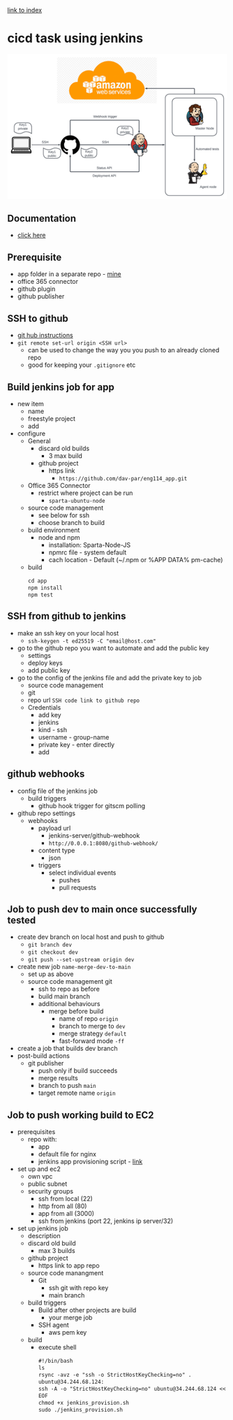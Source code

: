 [link to index](/readme.md)  
# cicd task using jenkins
![jenkins pipeline](/Documentation/resources/cicd/jenkins_diagram.png)

## Documentation
- [click here](/Documentation/docs/cicd.md)  

## Prerequisite
- app folder in a separate repo - [mine](https://github.com/dav-par/eng114_app)  
- office 365 connector
- github plugin
- github publisher

## SSH to github
- [git hub instructions](https://docs.github.com/en/authentication/connecting-to-github-with-ssh)
- `git remote set-url origin <SSH url>`
    - can be used to change the way you you push to an already cloned repo
    - good for keeping your `.gitignore` etc


## Build jenkins job for app
- new item
    - name
    - freestyle project
    - add
- configure
    - General  
        - discard old builds
            - 3 max build
        - github project
            - https link 
                - `https://github.com/dav-par/eng114_app.git`
    - Office 365 Connector
        - restrict where project can be run
            - `sparta-ubuntu-node`
    - source code management
        - see below for ssh
        - choose branch to build
    - build environment
        - node and npm
            - installation: Sparta-Node-JS
            - npmrc file - system default
            - cach location - Default (~/.npm or %APP DATA% pm-cache)
    - build
        ```
        cd app
        npm install
        npm test
        ```

## SSH from github to jenkins
- make an ssh key on your local host
    - `ssh-keygen -t ed25519 -C "email@host.com"`
- go to the github repo you want to automate and add the public key
    - settings
    - deploy keys
    - add public key
- go to the config of the jenkins file and add the private key to job
    - source code management
    - git
    - repo url `SSH code link to github repo`
    - Credentials
        - add key
        - jenkins
        - kind - ssh
        - username - group-name
        - private key - enter directly
        - add

## github webhooks
- config file of the jenkins job
    - build triggers
        - github hook trigger for gitscm polling
- github repo settings
    - webhooks
        - payload url
            - jenkins-server/github-webhook
            - `http://0.0.0.1:8080/github-webhook/`
        - content type
            - json
        - triggers
            - select individual events
                - pushes
                - pull requests

## Job to push dev to main once successfully tested
- create dev branch on local host and push to github
    - `git branch dev`
    - `git checkout dev`
    - `git push --set-upstream origin dev`
- create new job `name-merge-dev-to-main`
    - set up as above
    - source code management git
        - ssh to repo as before
        - build main branch
        - additional behaviours
            - merge before build
                - name of repo `origin`
                - branch to merge to `dev`
                - merge strategy `default`
                - fast-forward mode `-ff`
- create a job that builds dev branch
- post-build actions
    - git publisher
        - push only if build succeeds
        - merge results
        - branch to push `main`
        - target remote name `origin`


## Job to push working build to EC2
- prerequisites
    - repo with:
        - app
        - default file for nginx
        - jenkins app provisioning script - [link](https://github.com/dav-par/eng114_app/blob/main/jenkins_provision.sh)
- set up and ec2
    - own vpc
    - public subnet
    - security groups
        - ssh from local (22)
        - http from all (80)
        - app from all (3000)
        - ssh from jenkins (port 22, jenkins ip server/32)
- set up jenkins job
    - description
    - discard old build
        - max 3 builds
    - github project
        - https link to app repo
    - source code manangment
        - Git
            - ssh git with repo key
            - main branch
    - build triggers
        - Build after other projects are build
            - your merge job
        - SSH agent
            - aws pem key
    - build
        - execute shell
            ```
            #!/bin/bash
            ls
            rsync -avz -e "ssh -o StrictHostKeyChecking=no" . ubuntu@34.244.68.124:
            ssh -A -o "StrictHostKeyChecking=no" ubuntu@34.244.68.124 << EOF
            chmod +x jenkins_provision.sh
            sudo ./jenkins_provision.sh
            ```